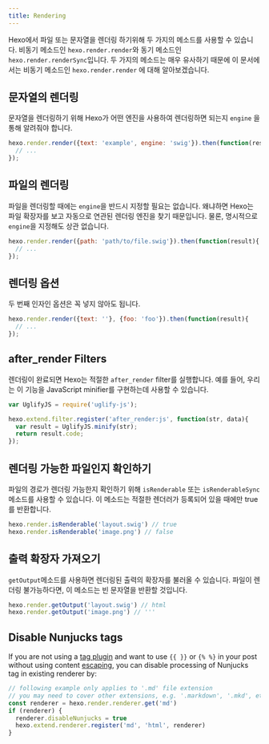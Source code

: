 ```yaml
---
title: Rendering
---
```

Hexo에서 파일 또는 문자열을 렌더링 하기위해 두 가지의 메소드를 사용할 수 있습니다. 비동기 메소드인 `hexo.render.render`와 동기 메소드인 `hexo.render.renderSync`입니다. 두 가지의 메소드는 매우 유사하기 때문에 이 문서에서는 비동기 메소드인 `hexo.render.render` 에 대해 알아보겠습니다.

## 문자열의 렌더링

문자열을 렌더링하기 위해 Hexo가 어떤 엔진을 사용하여 렌더링하면 되는지 `engine` 을 통해 알려줘야 합니다.

``` js
hexo.render.render({text: 'example', engine: 'swig'}).then(function(result){
  // ...
});
```

## 파일의 렌더링

파일을 렌더링할 때에는 `engine`을 반드시 지정할 필요는 없습니다. 왜냐하면 Hexo는 파일 확장자를 보고 자동으로 연관된 렌더링 엔진을 찾기 때문입니다. 물론, 명시적으로 `engine`을 지정해도 상관 없습니다.

``` js
hexo.render.render({path: 'path/to/file.swig'}).then(function(result){
  // ...
});
```

## 렌더링 옵션

두 번째 인자인 옵션은 꼭 넣지 않아도 됩니다.

``` js
hexo.render.render({text: ''}, {foo: 'foo'}).then(function(result){
  // ...
});
```

## after_render Filters

렌더링이 완료되면 Hexo는 적절한 `after_render` filter를 실행합니다. 예를 들어, 우리는 이 기능을 JavaScript minifier를 구현하는데 사용할 수 있습니다.

``` js
var UglifyJS = require('uglify-js');

hexo.extend.filter.register('after_render:js', function(str, data){
  var result = UglifyJS.minify(str);
  return result.code;
});
```

## 렌더링 가능한 파일인지 확인하기

파일의 경로가 렌더링 가능한지 확인하기 위해 `isRenderable` 또는 `isRenderableSync` 메소드를 사용할 수 있습니다. 이 메소드는 적절한 렌더러가 등록되어 있을 때에만 true를 반환합니다.

``` js
hexo.render.isRenderable('layout.swig') // true
hexo.render.isRenderable('image.png') // false
```

## 출력 확장자 가져오기

`getOutput`메소드를 사용하면 렌더링된 출력의 확장자를 불러올 수 있습니다. 파일이 렌더링 불가능하다면, 이 메소드는 빈 문자열을 반환할 것입니다.

``` js
hexo.render.getOutput('layout.swig') // html
hexo.render.getOutput('image.png') // '''
```

## Disable Nunjucks tags

If you are not using a [tag plugin](/docs/tag-plugins) and want to use `{{ }}` or `{% %}` in your post without using content [escaping](/docs/troubleshooting#Escape-Contents), you can disable processing of Nunjucks tag in existing renderer by:

``` js
// following example only applies to '.md' file extension
// you may need to cover other extensions, e.g. '.markdown', '.mkd', etc
const renderer = hexo.render.renderer.get('md')
if (renderer) {
  renderer.disableNunjucks = true
  hexo.extend.renderer.register('md', 'html', renderer)
}
```
